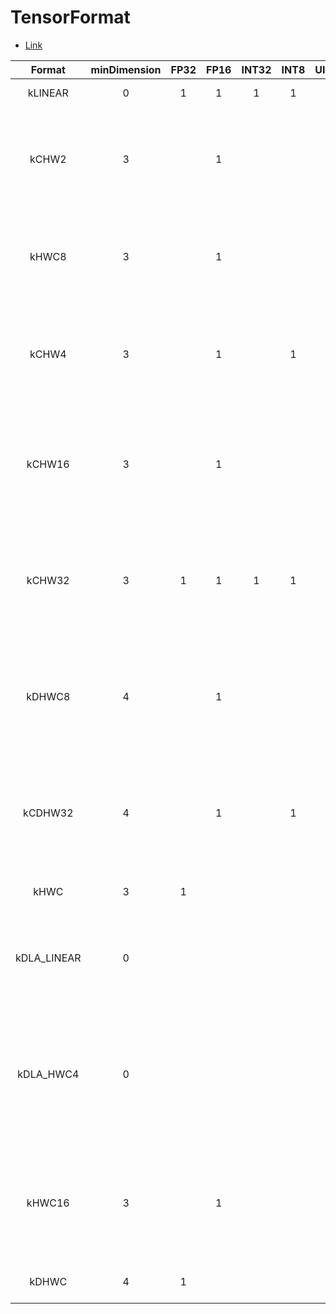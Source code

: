 # TensorFormat

+ [Link](https://docs.nvidia.com/deeplearning/tensorrt/api/c_api/namespacenvinfer1.html#ac3e115b1a2b1e578e8221ef99d27cd45)

|   Format    | minDimension | FP32  | FP16  | INT32 | INT8  | UINT8 | DLA_FP32 | DLA_FP16 | DLA_INT32 | DLA_INT8 | Description                                                                                                                                                                        |
| :---------: | :----------: | :---: | :---: | :---: | :---: | :---: | :------: | :------: | :-------: | :------: | :--------------------------------------------------------------------------------------------------------------------------------------------------------------------------------- |
|   kLINEAR   |      0       |   1   |   1   |   1   |   1   |   1   |          |          |           |          | Row major linear format.                                                                                                                                                           |
|    kCHW2    |      3       |       |   1   |       |       |       |          |          |           |          | 2 wide channel vectorized row major format. Memory layout [N][(C+1)/2][H][W][2], coordinate (n, c, h, w) maps to [n][c/2][h][w][c%2].                                              |
|    kHWC8    |      3       |       |   1   |       |       |       |          |          |           |          | 8 channel format where C is padded to a multiple of 8. Memory layout [N][H][W][(C+7)/8*8], (n, c, h, w) maps to [n][h][w][c].                                                      |
|    kCHW4    |      3       |       |   1   |       |   1   |       |          |          |           |          | 4 wide channel vectorized row major format. Memory layout [N][(C+3)/4][H][W][4], coordinate (n, c, h, w) maps to [n][c/4][h][w][c%4].                                              |
|   kCHW16    |      3       |       |   1   |       |       |       |          |          |           |          | 16 wide channel vectorized row major format. Memory layout [N][(C+15)/16][H][W][16], coordinate (n, c, h, w) maps to [n][c/16][h][w][c%16].                                        |
|   kCHW32    |      3       |   1   |   1   |   1   |   1   |       |          |          |           |          | 32 wide channel vectorized row major format. Memory layout [N][(C+31)/32][H][W][32], coordinate (n, c, h, w) maps to [n][c/32][h][w][c%32].                                        |
|   kDHWC8    |      4       |       |   1   |       |       |       |          |          |           |          | 8 channel format where C is padded to a multiple of 8. Memory layout [N][D][H][W][(C+7)/8*8], coordinate (n, c, d, h, w) maps to [n][d][h][w][c].                                  |
|   kCDHW32   |      4       |       |   1   |       |   1   |       |          |          |           |          | 32 wide channel vectorized row major format. Memory layout [N][(C+31)/32][D][H][W][32], coordinate (n, c, d, h, w) maps to [n][c/32][d][h][w][c%32].                               |
|    kHWC     |      3       |   1   |       |       |       |   1   |          |          |           |          | Non-vectorized channel-last format.                                                                                                                                                |
| kDLA_LINEAR |      0       |       |       |       |       |       |    1     |    1     |     1     |    1     | DLA format. Memory layout [N][C][H][roundUp(W, 64/elementSize)], coordinate (n, c, h, w) maps to [n][c][h][w].                                                                     |
|  kDLA_HWC4  |      0       |       |       |       |       |       |    1     |    1     |     1     |    1     | DLA format. Memory layout [N][H][roundUp(W, 32/C'/elementSize)][C'] on Xavier and [N][H][roundUp(W, 64/C'/elementSize)][C'] on Orin, coordinate (n, c, h, w) maps to [n][h][w][c]. |
|   kHWC16    |      3       |       |   1   |       |       |       |          |          |           |          | 16 channel format where C padded to a multiple of 16. Memory layout [N][H][W][(C+15)/16*16], coordinate (n, c, h, w) maps to [n][h][w][c].                                         |
|    kDHWC    |      4       |   1   |       |       |       |       |          |          |           |          | Non-vectorized channel-last format.                                                                                                                                                |
